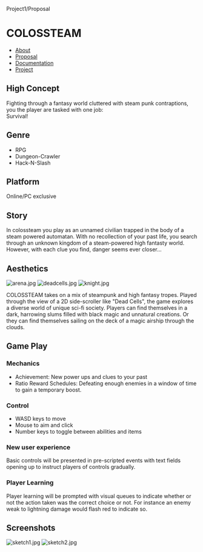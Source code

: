 Project1/Proposal  

COLOSSTEAM
==========

*   [About](./index.html)
*   [Proposal](./proposal.html)
*   [Documentation](./documentation.html)
*   [Project](./project.html)

High Concept
------------

Fighting through a fantasy world cluttered with steam punk contraptions, you the player are tasked with one job:  
Survival!

Genre
-----

*   RPG
*   Dungeon-Crawler
*   Hack-N-Slash

Platform
--------

Online/PC exclusive

Story
-----

In colossteam you play as an unnamed civilian trapped in the body of a steam powered automatan. With no recollection of your past life, you search through an unknown kingdom of a steam-powered high fantasty world. However, with each clue you find, danger seems ever closer...

Aesthetics
----------

![arena.jpg](./media/arena.jpg) ![deadcells.jpg](./media/side-scroller.jpg) ![knight.jpg](./media/knight.jpg)

COLOSSTEAM takes on a mix of steampunk and high fantasy tropes. Played through the view of a 2D side-scroller like "Dead Cells", the game explores a diverse world of unique sci-fi society. Players can find themselves in a dark, harrowing slums filled with black magic and unnatural creations. Or they can find themselves sailing on the deck of a magic airship through the clouds.

Game Play
---------

### Mechanics

*   Achievement: New power ups and clues to your past
*   Ratio Reward Schedules: Defeating enough enemies in a window of time to gain a temporary boost.

### Control

*   WASD keys to move
*   Mouse to aim and click
*   Number keys to toggle between abilities and items

### New user experience

Basic controls will be presented in pre-scripted events with text fields opening up to instruct players of controls gradually.

### Player Learning

Player learning will be prompted with visual queues to indicate whether or not the action taken was the correct choice or not. For instance an enemy weak to lightning damage would flash red to indicate so.

Screenshots
-----------

![sketch1.jpg](./media/sketch1.jpg) ![sketch2.jpg](./media/sketch2.jpg)
